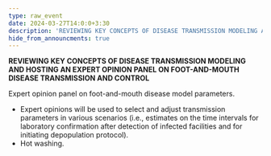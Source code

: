 ```yaml
---
type: raw_event
date: 2024-03-27T14:0:0+3:30
description: 'REVIEWING KEY CONCEPTS OF DISEASE TRANSMISSION MODELING AND HOSTING AN EXPERT OPINION PANEL ON FOOT-AND-MOUTH DISEASE TRANSMISSION AND CONTROL'
hide_from_announcments: true
---
```

**REVIEWING KEY CONCEPTS OF DISEASE TRANSMISSION MODELING AND HOSTING AN EXPERT OPINION PANEL ON FOOT-AND-MOUTH DISEASE TRANSMISSION AND CONTROL**

Expert opinion panel on foot-and-mouth disease model parameters.
- Expert opinions will be used to select and adjust transmission parameters in various scenarios (i.e., estimates on the time intervals for laboratory confirmation after detection of infected facilities and for initiating depopulation protocol).
- Hot washing.
